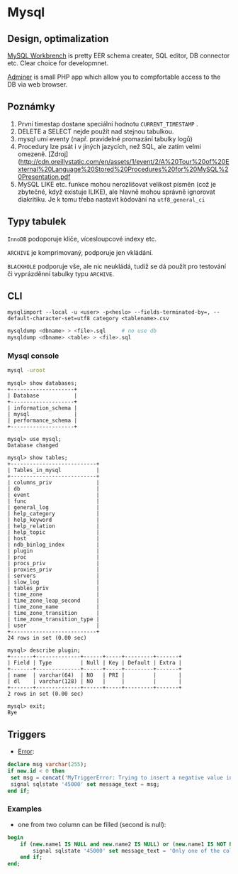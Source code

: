 
Mysql
=====


Design, optimalization
----------------------

[MySQL Workbrench](http://www.mysql.com/products/workbench) is pretty EER schema creater, SQL editor, DB connector etc. Clear choice for developmnet.

[Adminer](http://www.adminer.org) is small PHP app which allow you to compfortable access to the DB via web browser.


Poznámky
--------

1. První timestap dostane speciální hodnotu `CURRENT_TIMESTAMP` .
1. DELETE a SELECT nejde použít nad stejnou tabulkou.
1. mysql umí eventy (např. pravidelné promazání tabulky logů)
1. Procedury lze psát i v jiných jazycích, než SQL, ale zatím velmi omezeně. [Zdroj](http://cdn.oreillystatic.com/en/assets/1/event/2/A%20Tour%20of%20External%20Language%20Stored%20Procedures%20for%20MySQL%20Presentation.pdf
1. MySQL LIKE etc. funkce mohou nerozlišovat velikost písměn (což je zbytečné, když existuje ILIKE), ale hlavně mohou správně ignorovat diakritiku. Je k tomu třeba nastavit kódování na `utf8_general_ci`


Typy tabulek
------------

`InnoDB` podoporuje klíče, vícesloupcové indexy etc.

`ARCHIVE` je komprimovaný, podporuje jen vkládání.

`BLACKHOLE` podporuje vše, ale nic neukládá, tudíž se dá použít pro testování či vyprázděnní tabulky typu `ARCHIVE`.


CLI
---

`mysqlimport --local -u <user> -p<heslo> --fields-terminated-by=, --default-character-set=utf8 category <tablename>.csv`

```bash
mysqldump <dbname> > <file>.sql     # no use db
mysqldump <dbname> <table> > <file>.sql
```

### Mysql console

```bash
mysql -uroot
```

```mysql
mysql> show databases;
+--------------------+
| Database           |
+--------------------+
| information_schema |
| mysql              |
| performance_schema |
+--------------------+

mysql> use mysql;
Database changed

mysql> show tables;
+---------------------------+
| Tables_in_mysql           |
+---------------------------+
| columns_priv              |
| db                        |
| event                     |
| func                      |
| general_log               |
| help_category             |
| help_keyword              |
| help_relation             |
| help_topic                |
| host                      |
| ndb_binlog_index          |
| plugin                    |
| proc                      |
| procs_priv                |
| proxies_priv              |
| servers                   |
| slow_log                  |
| tables_priv               |
| time_zone                 |
| time_zone_leap_second     |
| time_zone_name            |
| time_zone_transition      |
| time_zone_transition_type |
| user                      |
+---------------------------+
24 rows in set (0.00 sec)

mysql> describe plugin;
+-------+--------------+------+-----+---------+-------+
| Field | Type         | Null | Key | Default | Extra |
+-------+--------------+------+-----+---------+-------+
| name  | varchar(64)  | NO   | PRI |         |       |
| dl    | varchar(128) | NO   |     |         |       |
+-------+--------------+------+-----+---------+-------+
2 rows in set (0.00 sec)

mysql> exit;
Bye
```


Triggers
--------

* [Error](http://stackoverflow.com/questions/24/throw-an-error-in-a-mysql-trigger):

```sql
declare msg varchar(255);
if new.id < 0 then
 set msg = concat('MyTriggerError: Trying to insert a negative value in trigger_test: ', cast(new.id as char));
 signal sqlstate '45000' set message_text = msg;
end if;
```

### Examples

* one from two column can be filled (second is null):
```sql
begin
	if (new.name1 IS NULL and new.name2 IS NULL) or (new.name1 IS NOT NULL and new.name2 IS NOT NULL) then
		signal sqlstate '45000' set message_text = 'Only one of the columns (`name1`, `name2`) can be filled.';
	end if;
end;
```

